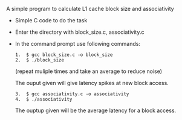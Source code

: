 A simple program to calculate L1 cache block size and associativity

- Simple C code to do the task

-   Enter the directory with block_size.c, associativity.c
-   In the command prompt use following commands:
        
        1.  $ gcc block_size.c -o block_size
        2.  $ ./block_size
       (repeat muliple times and take an average to reduce noise)

    The ouput given will give latency spikes at new block access.
        
        3.  $ gcc associativity.c -o associativity
        4.  $ ./associativity
    
    The ouptup given will be the average latency for a block access.  
